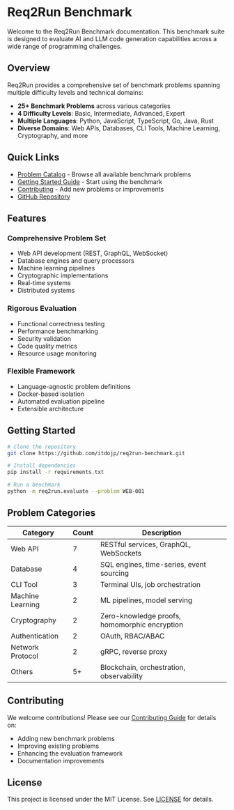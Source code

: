 # Req2Run Benchmark

Welcome to the Req2Run Benchmark documentation. This benchmark suite is designed to evaluate AI and LLM code generation capabilities across a wide range of programming challenges.

## Overview

Req2Run provides a comprehensive set of benchmark problems spanning multiple difficulty levels and technical domains:

- **25+ Benchmark Problems** across various categories
- **4 Difficulty Levels**: Basic, Intermediate, Advanced, Expert
- **Multiple Languages**: Python, JavaScript, TypeScript, Go, Java, Rust
- **Diverse Domains**: Web APIs, Databases, CLI Tools, Machine Learning, Cryptography, and more

## Quick Links

- [Problem Catalog](PROBLEM_CATALOG.md) - Browse all available benchmark problems
- [Getting Started Guide](getting-started/quickstart.md) - Start using the benchmark
- [Contributing](development/contributing.md) - Add new problems or improvements
- [GitHub Repository](https://github.com/itdojp/req2run-benchmark)

## Features

### Comprehensive Problem Set
- Web API development (REST, GraphQL, WebSocket)
- Database engines and query processors
- Machine learning pipelines
- Cryptographic implementations
- Real-time systems
- Distributed systems

### Rigorous Evaluation
- Functional correctness testing
- Performance benchmarking
- Security validation
- Code quality metrics
- Resource usage monitoring

### Flexible Framework
- Language-agnostic problem definitions
- Docker-based isolation
- Automated evaluation pipeline
- Extensible architecture

## Getting Started

```bash
# Clone the repository
git clone https://github.com/itdojp/req2run-benchmark.git

# Install dependencies
pip install -r requirements.txt

# Run a benchmark
python -m req2run.evaluate --problem WEB-001
```

## Problem Categories

| Category | Count | Description |
|----------|-------|-------------|
| Web API | 7 | RESTful services, GraphQL, WebSockets |
| Database | 4 | SQL engines, time-series, event sourcing |
| CLI Tool | 3 | Terminal UIs, job orchestration |
| Machine Learning | 2 | ML pipelines, model serving |
| Cryptography | 2 | Zero-knowledge proofs, homomorphic encryption |
| Authentication | 2 | OAuth, RBAC/ABAC |
| Network Protocol | 2 | gRPC, reverse proxy |
| Others | 5+ | Blockchain, orchestration, observability |

## Contributing

We welcome contributions! Please see our [Contributing Guide](development/contributing.md) for details on:
- Adding new benchmark problems
- Improving existing problems
- Enhancing the evaluation framework
- Documentation improvements

## License

This project is licensed under the MIT License. See [LICENSE](about/license.md) for details.